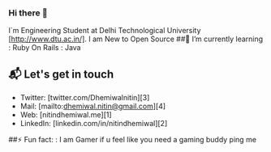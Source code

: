 ### Hi there 👋

I`m Engineering Student at Delhi Technological University [http://www.dtu.ac.in/]. I am New to Open Source
##🌱 I’m currently learning
      : Ruby On Rails
      : Java

## 📬 Let's get in touch

- Twitter: [twitter.com/Dhemiwalnitin][3]
- Mail: [mailto:dhemiwal.nitin@gmail.com][4]
- Web: [nitindhemiwal.me][1]
- LinkedIn: [linkedin.com/in/nitindhemiwal][2]

##⚡ Fun fact:
      : I am Gamer if u feel like you need a gaming buddy ping me
<!--
**zephyr007/zephyr007** is a ✨ _special_ ✨ repository because its `README.md` (this file) appears on your GitHub profile.

Here are some ideas to get you started:

- 🔭 I’m currently working on ...
- 🌱 I’m currently learning ...
- 👯 I’m looking to collaborate on ...
- 🤔 I’m looking for help with ...
- 💬 Ask me about ...
- 📫 How to reach me: ...
- 😄 Pronouns: ...
- ⚡ Fun fact: ...
-->
